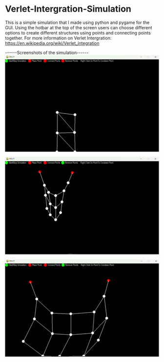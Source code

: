 # Verlet-Intergration-Simulation
This is a simple simulation that I made using python and pygame for the GUI. Using the hotbar at the top of the screen users can choose different options to create different structures using points and connecting points together. For more information on Verlet Intergration: https://en.wikipedia.org/wiki/Verlet_integration 


------Screenshots of the simulation------
![screenshot](/docs/assets/screenshot1.png)

![screenshot](/docs/assets/screenshot3.png)

![screenshot](/docs/assets/screenshot2.png)
